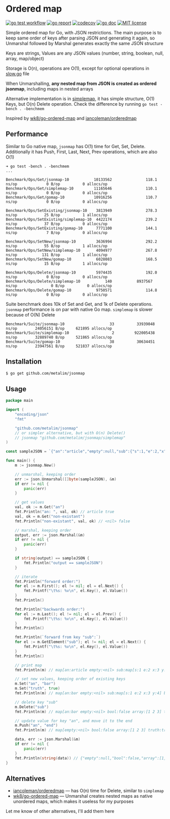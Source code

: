 # Ordered map

[![go test workflow](https://github.com/metalim/jsonmap/actions/workflows/gotest.yml/badge.svg)](https://github.com/metalim/jsonmap/actions/workflows/gotest.yml)
[![go report](https://goreportcard.com/badge/github.com/metalim/jsonmap)](https://goreportcard.com/report/github.com/metalim/jsonmap)
[![codecov](https://codecov.io/gh/metalim/jsonmap/graph/badge.svg?token=HLGJ7U07JH)](https://codecov.io/gh/metalim/jsonmap)
[![go doc](https://img.shields.io/badge/godoc-reference-blue.svg)](https://pkg.go.dev/github.com/metalim/jsonmap)
[![MIT license](https://img.shields.io/badge/License-MIT-blue.svg)](https://opensource.org/licenses/mit/)

Simple ordered map for Go, with JSON restrictions. The main purpose is to keep same order of keys after parsing JSON and generating it again, so Unmarshal followed by Marshal generates exactly the same JSON structure

Keys are strings, Values are any JSON values (number, string, boolean, null, array, map/object)

Storage is O(n), operations are O(1), except for optional operations in [slow.go](slow.go) file

When Unmarshalling, **any nested map from JSON is created as ordered jsonmap**, including maps in nested arrays

Alternative implementation is in [simplemap](simplemap), it has simple structure, O(1) Keys, but O(n) Delete operation. Check the difference by running `go test -bench . -benchmem`

Inspired by [wk8/go-ordered-map](https://github.com/wk8/go-ordered-map) and [iancoleman/orderedmap](https://github.com/iancoleman/orderedmap)

## Performance

Similar to Go native map, `jsonmap` has O(1) time for Get, Set, Delete. Additionally it has Push, First, Last, Next, Prev operations, which are also O(1)

```
➜ go test -bench . -benchmem
...

Benchmark/Ops/Get/jsonmap-10           10133562               118.1 ns/op             0 B/op          0 allocs/op
Benchmark/Ops/Get/simplemap-10         11165646               110.1 ns/op             0 B/op          0 allocs/op
Benchmark/Ops/Get/gomap-10             10916256               110.7 ns/op             0 B/op          0 allocs/op

Benchmark/Ops/SetExisting/jsonmap-10    3813949               278.3 ns/op            25 B/op          1 allocs/op
Benchmark/Ops/SetExisting/simplemap-10  4422174               239.2 ns/op            37 B/op          0 allocs/op
Benchmark/Ops/SetExisting/gomap-10      7771100               144.1 ns/op             7 B/op          0 allocs/op

Benchmark/Ops/SetNew/jsonmap-10         3636994               292.2 ns/op            55 B/op          1 allocs/op
Benchmark/Ops/SetNew/simplemap-10       4094977               267.8 ns/op           131 B/op          1 allocs/op
Benchmark/Ops/SetNew/gomap-10           6028083               168.5 ns/op            15 B/op          1 allocs/op

Benchmark/Ops/Delete/jsonmap-10         5974435               192.0 ns/op             0 B/op          0 allocs/op
Benchmark/Ops/Delete/simplemap-10           140           8937567 ns/op               0 B/op          0 allocs/op
Benchmark/Ops/Delete/gomap-10           9750571               114.8 ns/op             0 B/op          0 allocs/op
```

Suite benchmark does 10k of Set and Get, and 1k of Delete operations. `jsonmap` performance is on par with native Go map. `simplemap` is slower because of O(N) Delete

```
Benchmark/Suite/jsonmap-10                    33          33939048 ns/op        24056151 B/op     621895 allocs/op
Benchmark/Suite/simplemap-10                   2         922005438 ns/op        32889740 B/op     521865 allocs/op
Benchmark/Suite/gomap-10                      38          30634451 ns/op        23947561 B/op     521837 allocs/op
```

## Installation
```bash
$ go get github.com/metalim/jsonmap
```

## Usage

```go
package main

import (
	"encoding/json"
	"fmt"

	"github.com/metalim/jsonmap"
	// or simpler alternative, but with O(n) Delete()
	// jsonmap "github.com/metalim/jsonmap/simplemap"
)

const sampleJSON = `{"an":"article","empty":null,"sub":{"s":1,"e":2,"x":3,"y":4},"bool":false,"array":[1,2,3]}`

func main() {
	m := jsonmap.New()

	// unmarshal, keeping order
	err := json.Unmarshal([]byte(sampleJSON), &m)
	if err != nil {
		panic(err)
	}

	// get values
	val, ok := m.Get("an")
	fmt.Println("an: ", val, ok) // article true
	val, ok = m.Get("non-existant")
	fmt.Println("non-existant", val, ok) // <nil> false

	// marshal, keeping order
	output, err := json.Marshal(&m)
	if err != nil {
		panic(err)
	}

	if string(output) == sampleJSON {
		fmt.Println("output == sampleJSON")
	}

	// iterate
	fmt.Println("forward order:")
	for el := m.First(); el != nil; el = el.Next() {
		fmt.Printf("\t%s: %v\n", el.Key(), el.Value())
	}
	fmt.Println()

	fmt.Println("backwards order:")
	for el := m.Last(); el != nil; el = el.Prev() {
		fmt.Printf("\t%s: %v\n", el.Key(), el.Value())
	}
	fmt.Println()

	fmt.Println(`forward from key "sub":`)
	for el := m.GetElement("sub"); el != nil; el = el.Next() {
		fmt.Printf("\t%s: %v\n", el.Key(), el.Value())
	}
	fmt.Println()

	// print map
	fmt.Println(m) // map[an:article empty:<nil> sub:map[s:1 e:2 x:3 y:4] bool:false array:[1 2 3]]

	// set new values, keeping order of existing keys
	m.Set("an", "bar")
	m.Set("truth", true)
	fmt.Println(m) // map[an:bar empty:<nil> sub:map[s:1 e:2 x:3 y:4] bool:false array:[1 2 3] truth:true]

	// delete key "sub"
	m.Delete("sub")
	fmt.Println(m) // map[an:bar empty:<nil> bool:false array:[1 2 3] truth:true]

	// update value for key "an", and move it to the end
	m.Push("an", "end")
	fmt.Println(m) // map[empty:<nil> bool:false array:[1 2 3] truth:true an:end]

	data, err := json.Marshal(&m)
	if err != nil {
		panic(err)
	}
	fmt.Println(string(data)) // {"empty":null,"bool":false,"array":[1,2,3],"truth":true,"an":"end"}
}

```

## Alternatives

* [iancoleman/orderedmap](https://github.com/iancoleman/orderedmap) — has O(n) time for Delete, similar to `simplemap`
* [wk8/go-ordered-map](https://github.com/wk8/go-ordered-map) — Unmarshal creates nested maps as native unordered maps, which makes it useless for my purposes

Let me know of other alternatives, I'll add them here
